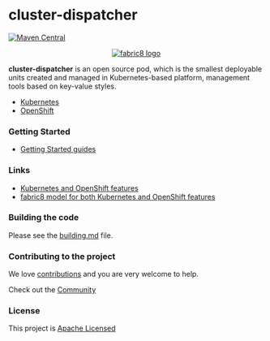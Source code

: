 cluster-dispatcher
=======

[![Maven Central](https://maven-badges.herokuapp.com/maven-central/io.fabric8/fabric8-project/badge.svg?style=flat-square)](https://maven-badges.herokuapp.com/maven-central/io.fabric8/fabric8-project/)

<p align="center">
  <a href="https://github.com/is-dream/cluster-dispatcher">
  	<img src="https://avatars1.githubusercontent.com/u/19262176?s=200&v=4" alt="fabric8 logo"/>
  </a>
</p>

<b>cluster-dispatcher</b> is an open source pod, which is the smallest deployable units created and managed in Kubernetes-based platform, management tools based on key-value styles.

* <a href="http://kubernetes.io/">Kubernetes</a>
* <a href="http://https://www.openshift.com/">OpenShift</a>

### Getting Started

* [Getting Started guides](http://fabric8.io/guide/getStarted.html)


### Links

* [Kubernetes and OpenShift features](docs/yaml-kinds.md)
* [fabric8 model for both Kubernetes and OpenShift features](docs/kind-models.md) 

### Building the code

Please see the [building.md](building.md) file.

### Contributing to the project

We love [contributions](Contributing.md) and you are very welcome to help.

Check out the [Community](https://fabric8.io/community/index.html)

### License

This project is [Apache Licensed](license.txt)

